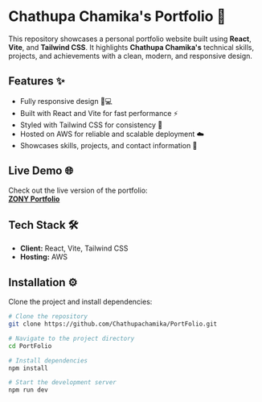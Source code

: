 # Chathupa Chamika's Portfolio 🚀

This repository showcases a personal portfolio website built using **React**, **Vite**, and **Tailwind CSS**. It highlights **Chathupa Chamika's** technical skills, projects, and achievements with a clean, modern, and responsive design. 

## Features ✨

- Fully responsive design 📱💻
- Built with React and Vite for fast performance ⚡
- Styled with Tailwind CSS for consistency 🎨
- Hosted on AWS for reliable and scalable deployment ☁️
- Showcases skills, projects, and contact information 📂

## Live Demo 🌐

Check out the live version of the portfolio:  
[**ZONY Portfolio**](http://portfolio20041119.s3-website.eu-north-1.amazonaws.com/)

## Tech Stack 🛠️

- **Client:** React, Vite, Tailwind CSS  
- **Hosting:** AWS  

## Installation ⚙️

Clone the project and install dependencies:

```bash
# Clone the repository
git clone https://github.com/Chathupachamika/PortFolio.git

# Navigate to the project directory
cd PortFolio

# Install dependencies
npm install

# Start the development server
npm run dev
